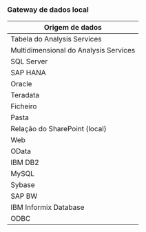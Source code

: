 ### <a name="on-premises-data-gateway"></a>Gateway de dados local

| **Origem de dados** |
| --- |
| Tabela do Analysis Services |
| Multidimensional do Analysis Services |
| SQL Server |
| SAP HANA |
| Oracle |
| Teradata |
| Ficheiro |
| Pasta |
| Relação do SharePoint (local) |
| Web |
| OData |
| IBM DB2 |
| MySQL |
| Sybase |
| SAP BW |
| IBM Informix Database |
| ODBC |

